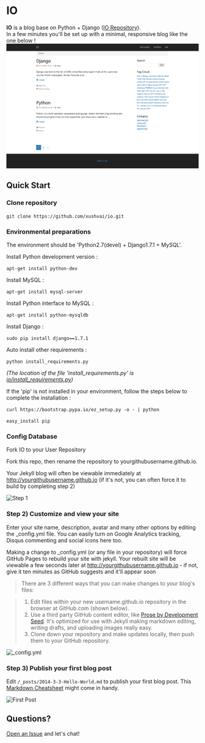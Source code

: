 # IO 

**IO** is a blog base on Python + Django ([IO Repository](https://github.com/xushvai/io)).  
In a few minutes you'll be set up with a minimal, responsive blog like the one below !  
![1](docs/1.png)  

## Quick Start  

### Clone repository  
```
git clone https://github.com/xushvai/io.git  
```

### Environmental preparations  
The environment should be 'Python2.7(devel) + Django1.7.1 + MySQL'.  

Install Python development version :      
```
apt-get install python-dev    
```
Install MySQL :  
```
apt-get install mysql-server  
```
Install Python interface to MySQL :  
```
apt-get install python-mysqldb  
```
Install Django :    
```
sudo pip install django==1.7.1
```
Auto install other requirements : 
```
python install_requirements.py   
```
*(The location of the file 'install_requirements.py' is [io/install_requirements.py](./install_requirements.py))*

If the 'pip' is not installed in your environment, follow the steps below to complete the installation :  
```
curl https://bootstrap.pypa.io/ez_setup.py -o - | python  
```
```
easy_install pip  
```




### Config Database   








Fork IO to your User Repository

Fork this repo, then rename the repository to yourgithubusername.github.io.

Your Jekyll blog will often be viewable immediately at <http://yourgithubusername.github.io> (if it's not, you can often force it to build by completing step 2)

![Step 1](/images/step1.gif "Step 1")

### Step 2) Customize and view your site

Enter your site name, description, avatar and many other options by editing the _config.yml file. You can easily turn on Google Analytics tracking, Disqus commenting and social icons here too.

Making a change to _config.yml (or any file in your repository) will force GitHub Pages to rebuild your site with jekyll. Your rebuilt site will be viewable a few seconds later at <http://yourgithubusername.github.io> - if not, give it ten minutes as GitHub suggests and it'll appear soon

> There are 3 different ways that you can make changes to your blog's files:

> 1. Edit files within your new username.github.io repository in the browser at GitHub.com (shown below).
> 2. Use a third party GitHub content editor, like [Prose by Development Seed](http://prose.io). It's optimized for use with Jekyll making markdown editing, writing drafts, and uploading images really easy.
> 3. Clone down your repository and make updates locally, then push them to your GitHub repository.

![_config.yml](/images/config.png "_config.yml")
  
### Step 3) Publish your first blog post

Edit `/_posts/2014-3-3-Hello-World.md` to publish your first blog post. This [Markdown Cheatsheet](http://www.jekyllnow.com/Markdown-Style-Guide/) might come in handy.

![First Post](/images/first-post.png "First Post")

## Questions?

[Open an Issue](https://github.com/xushvai/io/issues/new) and let's chat!
